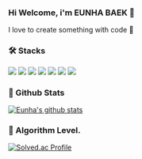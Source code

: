 ### Hi Welcome, i'm EUNHA BAEK 👋
I love to create something with code 🌱

### 🛠️ Stacks

<img src="https://img.shields.io/badge/Python-3766AB?style=flat-square&logo=Python&logoColor=white"/> <img src="https://img.shields.io/badge/JavaScript-F7DF1E?style=flat-square&logo=JavaScript&logoColor=white"/> <img src="https://img.shields.io/badge/R-lightblue?style=flat-square&logo=R&logoColor=white"/> <img src="https://img.shields.io/badge/React.js-blue?style=flat-square&logo=React&logoColor=white"/> <img src="https://img.shields.io/badge/Docker-navy?style=flat-square&logo=Docker&logoColor=white"/> <img src="https://img.shields.io/badge/aws-darkyellow?style=flat-square&logo=AWS&logoColor=white"/> <img src="https://img.shields.io/badge/Linux-darkorange?style=flat-square&logo=Linux&logoColor=white"/>

### 📖 Github Stats  
[![Eunha's github stats](https://github-readme-stats.vercel.app/api?username=eunhabaek)](https://github.com/anuraghazra/github-readme-stats)
 
### 🥈 Algorithm Level. 

[![Solved.ac Profile](http://mazassumnida.wtf/api/v2/generate_badge?boj=beh1016)]([https://solved.ac/beh1016])  

<!--
**eunhabaek/eunhabaek** is a ✨ _special_ ✨ repository because its `README.md` (this file) appears on your GitHub profile.

[![Notion Badge](https://img.shields.io/badge/Notion-000000?style=flat-square&logo=Notion&logoColor=white&link=https://joyous-pansy-314.notion.site/1612a809df194bb892e7dc0f4947c300)](https://joyous-pansy-314.notion.site/1612a809df194bb892e7dc0f4947c300)

Here are some ideas to get you started:

- 🔭 I’m currently working on ...
- 🌱 I’m currently learning ...
- 👯 I’m looking to collaborate on ...
- 🤔 I’m looking for help with ...
- 💬 Ask me about ...
- 📫 How to reach me: ...
- 😄 Pronouns: ...
- ⚡ Fun fact: ...
-->
